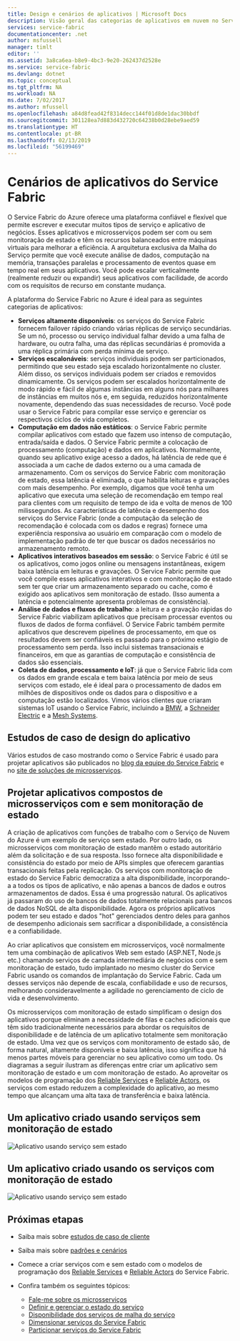 ```yaml
---
title: Design e cenários de aplicativos | Microsoft Docs
description: Visão geral das categorias de aplicativos em nuvem no Service Fabric. Discute o design de aplicativo que usa serviços com e sem monitoração de estado.
services: service-fabric
documentationcenter: .net
author: msfussell
manager: timlt
editor: ''
ms.assetid: 3a8ca6ea-b8e9-4bc3-9e20-262437d2528e
ms.service: service-fabric
ms.devlang: dotnet
ms.topic: conceptual
ms.tgt_pltfrm: NA
ms.workload: NA
ms.date: 7/02/2017
ms.author: mfussell
ms.openlocfilehash: a84d8fead42f8314decc144f01d8de1dac30bbdf
ms.sourcegitcommit: 301128ea7d883d432720c64238b0d28ebe9aed59
ms.translationtype: HT
ms.contentlocale: pt-BR
ms.lasthandoff: 02/13/2019
ms.locfileid: "56199469"
---
```

# <a name="service-fabric-application-scenarios"></a>Cenários de aplicativos do Service Fabric
O Service Fabric do Azure oferece uma plataforma confiável e flexível que permite escrever e executar muitos tipos de serviço e aplicativo de negócios. Esses aplicativos e microsserviços podem ser com ou sem monitoração de estado e têm os recursos balanceados entre máquinas virtuais para melhorar a eficiência. A arquitetura exclusiva da Malha do Serviço permite que você execute análise de dados, computação na memória, transações paralelas e processamento de eventos quase em tempo real em seus aplicativos. Você pode escalar verticalmente (realmente reduzir ou expandir) seus aplicativos com facilidade, de acordo com os requisitos de recurso em constante mudança.

A plataforma do Service Fabric no Azure é ideal para as seguintes categorias de aplicativos:

* **Serviços altamente disponíveis**: os serviços do Service Fabric fornecem failover rápido criando várias réplicas de serviço secundárias. Se um nó, processo ou serviço individual falhar devido a uma falha de hardware, ou outra falha, uma das réplicas secundárias é promovida a uma réplica primária com perda mínima de serviço.
* **Serviços escalonáveis**: serviços individuais podem ser particionados, permitindo que seu estado seja escalado horizontalmente no cluster. Além disso, os serviços individuais podem ser criados e removidos dinamicamente. Os serviços podem ser escalados horizontalmente de modo rápido e fácil de algumas instâncias em alguns nós para milhares de instâncias em muitos nós e, em seguida, reduzidos horizontalmente novamente, dependendo das suas necessidades de recurso. Você pode usar o Service Fabric para compilar esse serviço e gerenciar os respectivos ciclos de vida completos.
* **Computação em dados não estáticos**: o Service Fabric permite compilar aplicativos com estado que fazem uso intenso de computação, entrada/saída e dados. O Service Fabric permite a colocação de processamento (computação) e dados em aplicativos. Normalmente, quando seu aplicativo exige acesso a dados, há latência de rede que é associada a um cache de dados externo ou a uma camada de armazenamento. Com os serviços do Service Fabric com monitoração de estado, essa latência é eliminada, o que habilita leituras e gravações com mais desempenho. Por exemplo, digamos que você tenha um aplicativo que executa uma seleção de recomendação em tempo real para clientes com um requisito de tempo de ida e volta de menos de 100 milissegundos. As características de latência e desempenho dos serviços do Service Fabric (onde a computação da seleção de recomendação é colocada com os dados e regras) fornece uma experiência responsiva ao usuário em comparação com o modelo de implementação padrão de ter que buscar os dados necessários no armazenamento remoto.  
* **Aplicativos interativos baseados em sessão**: o Service Fabric é útil se os aplicativos, como jogos online ou mensagens instantâneas, exigem baixa latência em leituras e gravações. O Service Fabric permite que você compile esses aplicativos interativos e com monitoração de estado sem ter que criar um armazenamento separado ou cache, como é exigido aos aplicativos sem monitoração de estado. (Isso aumenta a latência e potencialmente apresenta problemas de consistência).
* **Análise de dados e fluxos de trabalho**: a leitura e a gravação rápidas do Service Fabric viabilizam aplicativos que precisam processar eventos ou fluxos de dados de forma confiável. O Service Fabric também permite aplicativos que descrevem pipelines de processamento, em que os resultados devem ser confiáveis es passado para o próximo estágio de processamento sem perda. Isso inclui sistemas transacionais e financeiros, em que as garantias de computação e consistência de dados são essenciais.
* **Coleta de dados, processamento e IoT**: já que o Service Fabric lida com os dados em grande escala e tem baixa latência por meio de seus serviços com estado, ele é ideal para o processamento de dados em milhões de dispositivos onde os dados para o dispositivo e a computação estão localizados.
Vimos vários clientes que criaram sistemas IoT usando o Service Fabric, incluindo a [BMW](https://blogs.msdn.microsoft.com/azureservicefabric/2016/08/24/service-fabric-customer-profile-bmw-technology-corporation/), a [Schneider Electric](https://blogs.msdn.microsoft.com/azureservicefabric/2016/08/05/service-fabric-customer-profile-schneider-electric/) e a [Mesh Systems](https://blogs.msdn.microsoft.com/azureservicefabric/2016/06/20/service-fabric-customer-profile-mesh-systems/).

## <a name="application-design-case-studies"></a>Estudos de caso de design do aplicativo
Vários estudos de caso mostrando como o Service Fabric é usado para projetar aplicativos são publicados no [blog da equipe do Service Fabric](https://blogs.msdn.microsoft.com/azureservicefabric/tag/customer-profile/) e no [site de soluções de microsserviços](https://azure.microsoft.com/solutions/microservice-applications/).

## <a name="design-applications-composed-of-stateless-and-stateful-microservices"></a>Projetar aplicativos compostos de microsserviços com e sem monitoração de estado
A criação de aplicativos com funções de trabalho com o Serviço de Nuvem do Azure é um exemplo de serviço sem estado. Por outro lado, os microsserviços com monitoração de estado mantêm o estado autoritário além da solicitação e de sua resposta. Isso fornece alta disponibilidade e consistência do estado por meio de APIs simples que oferecem garantias transacionais feitas pela replicação. Os serviços com monitoração de estado do Service Fabric democratiza a alta disponibilidade, incorporando-a a todos os tipos de aplicativo, e não apenas a bancos de dados e outros armazenamentos de dados. Essa é uma progressão natural. Os aplicativos já passaram do uso de bancos de dados totalmente relacionais para bancos de dados NoSQL de alta disponibilidade. Agora os próprios aplicativos podem ter seu estado e dados "hot" gerenciados dentro deles para ganhos de desempenho adicionais sem sacrificar a disponibilidade, a consistência e a confiabilidade.

Ao criar aplicativos que consistem em microsserviços, você normalmente tem uma combinação de aplicativos Web sem estado (ASP.NET, Node.js etc.) chamando serviços de camada intermediária de negócios com e sem monitoração de estado, tudo implantado no mesmo cluster do Service Fabric usando os comandos de implantação do Service Fabric. Cada um desses serviços não depende de escala, confiabilidade e uso de recursos, melhorando consideravelmente a agilidade no gerenciamento de ciclo de vida e desenvolvimento.

Os microsserviços com monitoração de estado simplificam o design dos aplicativos porque eliminam a necessidade de filas e caches adicionais que têm sido tradicionalmente necessários para abordar os requisitos de disponibilidade e de latência de um aplicativo totalmente sem monitoração de estado. Uma vez que os serviços com monitoramento de estado são, de forma natural, altamente disponíveis e baixa latência, isso significa que há menos partes móveis para gerenciar no seu aplicativo como um todo. Os diagramas a seguir ilustram as diferenças entre criar um aplicativo sem monitoração de estado e um com monitoração de estado. Ao aproveitar os modelos de programação dos [Reliable Services](service-fabric-reliable-services-introduction.md) e [Reliable Actors](service-fabric-reliable-actors-introduction.md), os serviços com estado reduzem a complexidade do aplicativo, ao mesmo tempo que alcançam uma alta taxa de transferência e baixa latência.

## <a name="an-application-built-using-stateless-services"></a>Um aplicativo criado usando serviços sem monitoração de estado
![Aplicativo usando serviço sem estado][Image1]

## <a name="an-application-built-using-stateful-services"></a>Um aplicativo criado usando os serviços com monitoração de estado
![Aplicativo usando serviço sem estado][Image2]

<!--Every topic should have next steps and links to the next logical set of content to keep the customer engaged-->
## <a name="next-steps"></a>Próximas etapas

* Saiba mais sobre [estudos de caso de cliente](https://blogs.msdn.microsoft.com/azureservicefabric/tag/customer-profile/)
* Saiba mais sobre [padrões e cenários](service-fabric-patterns-and-scenarios.md)

* Comece a criar serviços com e sem estado com o modelos de programação dos [Reliable Services](service-fabric-reliable-services-quick-start.md) e [Reliable Actors](service-fabric-reliable-actors-get-started.md) do Service Fabric.
* Confira também os seguintes tópicos:
  * [Fale-me sobre os microsserviços](service-fabric-overview-microservices.md)
  * [Definir e gerenciar o estado do serviço](service-fabric-concepts-state.md)
  * [Disponibilidade dos serviços de malha do serviço](service-fabric-availability-services.md)
  * [Dimensionar serviços do Service Fabric](service-fabric-concepts-scalability.md)
  * [Particionar serviços do Service Fabric](service-fabric-concepts-partitioning.md)

[Image1]: media/service-fabric-application-scenarios/AppwithStatelessServices.jpg
[Image2]: media/service-fabric-application-scenarios/AppwithStatefulServices.jpg
